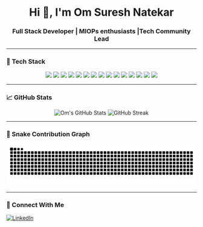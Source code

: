 <h1 align="center">Hi 👋, I'm Om Suresh Natekar</h1>
<h3 align="center">Full Stack Developer | MlOPs enthusiasts |Tech Community Lead</h3>

---

### 🚀 Tech Stack

<p align="center">
  <!-- Frontend -->
  <img src="https://img.shields.io/badge/HTML5-E34F26?style=flat&logo=html5&logoColor=white"/>
  <img src="https://img.shields.io/badge/CSS3-1572B6?style=flat&logo=css3&logoColor=white"/>
  <img src="https://img.shields.io/badge/Bootstrap-7952B3?style=flat&logo=bootstrap&logoColor=white"/>
  <img src="https://img.shields.io/badge/JavaScript-F7DF1E?style=flat&logo=javascript&logoColor=black"/>
  <img src="https://img.shields.io/badge/DOM-323330?style=flat&logo=webcomponents.org&logoColor=white"/>

  <!-- Backend -->
  <img src="https://img.shields.io/badge/Node.js-339933?style=flat&logo=nodedotjs&logoColor=white"/>
  <img src="https://img.shields.io/badge/Express.js-000000?style=flat&logo=express&logoColor=white"/>
  <img src="https://img.shields.io/badge/SQL-003B57?style=flat&logo=mysql&logoColor=white"/>
  <img src="https://img.shields.io/badge/MongoDB-47A248?style=flat&logo=mongodb&logoColor=white"/>

  <!-- Frameworks & Tools -->
  <img src="https://img.shields.io/badge/React-20232A?style=flat&logo=react&logoColor=61DAFB"/>
  <img src="https://img.shields.io/badge/Tailwind_CSS-38B2AC?style=flat&logo=tailwind-css&logoColor=white"/>
  <img src="https://img.shields.io/badge/Java-007396?style=flat&logo=java&logoColor=white"/>
  <img src="https://img.shields.io/badge/AWS-232F3E?style=flat&logo=amazon-aws&logoColor=white"/>
  <img src="https://img.shields.io/badge/Docker-2496ED?style=flat&logo=docker&logoColor=white"/>
  <img src="https://img.shields.io/badge/Kubernetes-326CE5?style=flat&logo=kubernetes&logoColor=white"/>
</p>

---

### 📈 GitHub Stats

<p align="center">
  <img src="https://github-readme-stats.vercel.app/api?username=Ommmmn&show_icons=true&theme=radical" alt="Om's GitHub Stats"/>
  <img src="https://github-readme-streak-stats.herokuapp.com/?user=om-natekar&theme=radical" alt="GitHub Streak"/>
</p>

---

### 🐍 Snake Contribution Graph

<p align="center">
  <img src="https://raw.githubusercontent.com/Ommmmn/Ommmmn/output/github-contribution-grid-snake.svg" alt="Snake animation"/>
</p>


---

### 🔗 Connect With Me
[![LinkedIn](https://img.shields.io/badge/LinkedIn-blue?style=flat&logo=linkedin&logoColor=white)](https://linkedin.com/in/om-natekar)
